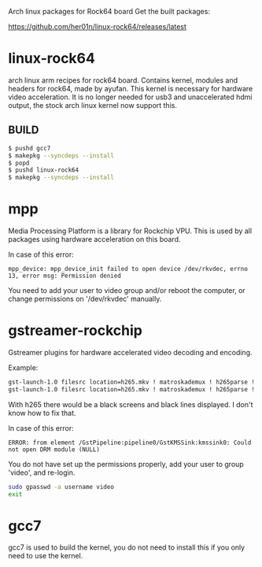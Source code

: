 Arch linux packages for Rock64 board
Get the built packages:

https://github.com/her01n/linux-rock64/releases/latest

# linux-rock64
arch linux arm recipes for rock64 board. 
Contains kernel, modules and headers for rock64, made by ayufan. This kernel is necessary for 
hardware video acceleration. It is no longer needed for usb3 and unaccelerated hdmi output,
the stock arch linux kernel now support this.

## BUILD
```bash
$ pushd gcc7
$ makepkg --syncdeps --install
$ popd
$ pushd linux-rock64
$ makepkg --syncdeps --install
```

# mpp
Media Processing Platform is a library for Rockchip VPU. This is used by all packages using 
hardware acceleration on this board.

In case of this error:
```
mpp_device: mpp_device_init failed to open device /dev/rkvdec, errno 13, error msg: Permission denied
```
You need to add your user to video group and/or reboot the computer, 
or change permissions on '/dev/rkvdec' manually.

# gstreamer-rockchip
Gstreamer plugins for hardware accelerated video decoding and encoding.

Example:
```bash
gst-launch-1.0 filesrc location=h265.mkv ! matroskademux ! h265parse ! mppvideodec ! kmssink
gst-launch-1.0 filesrc location=h265.mkv ! matroskademux ! h265parse ! mppvideodec ! kmssink
```
With h265 there would be a black screens and black lines displayed. I don't know how to fix that.

In case of this error:
```
ERROR: from element /GstPipeline:pipeline0/GstKMSSink:kmssink0: Could not open DRM module (NULL)
```
You do not have set up the permissions properly, add your user to group 'video', and re-login.
```bash
sudo gpasswd -a username video
exit
```

# gcc7
gcc7 is used to build the kernel, you do not need to install this if you only need to use the kernel.



